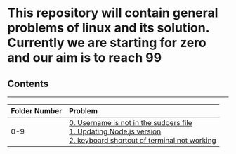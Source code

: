 # This repository will contain general problems of linux and its solution. Currently we are starting for zero and our aim is to reach 99

## Contents
***
| Folder Number | Problem |
|:-----|:-----|
| 0-9 | [0. Username is not in the sudoers file](./0-9/0-username-is-not-in-the-sudoers-file.md "Click to view the solution") <br> [1. Updating Node.js version](./0-9/1-node-js-version-upgrading-linux.md "Click to view the solution") <br> [2. keyboard shortcut of terminal not working](./0-9/2-keyboard-shortcut-of-terminal-not-working.md)|
